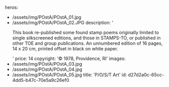 heros:
  - /assets/img/POstA/POstA_01.jpg
  - /assets/img/POstA/POstA_02.JPG
description: '<p>This book re-published some found stamp poems originally limited to single silkscreened editions, and those in STAMPS-TO, or published in other TOE and group publications. An unnumbered edition of 16 pages, 14 x 20 cm, printed offset in black on white paper.<br></p>'
price: 14
copyright: '© 1978, Providence, RI'
images:
  - /assets/img/POstA/POstA_03.jpg
  - /assets/img/POstA/POstA_04.jpg
  - /assets/img/POstA/POstA_05.jpg
title: 'P/O/S/T Art'
id: d27d2a0c-65cc-4dd5-b47c-70e5a9c26ef0
